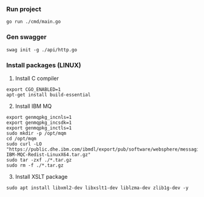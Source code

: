 ### Run project
```
go run ./cmd/main.go

```

### Gen swagger

```
swag init -g ./api/http.go

```

### Install packages (LINUX)

1. Install C compiler

```
export CGO_ENABLED=1
apt-get install build-essential
```

2. Install IBM MQ
```
export genmqpkg_incnls=1
export genmqpkg_incsdk=1
export genmqpkg_inctls=1
sudo mkdir -p /opt/mqm
cd /opt/mqm
sudo curl -LO "https://public.dhe.ibm.com/ibmdl/export/pub/software/websphere/messaging/mqdev/redist/9.3.4.1-IBM-MQC-Redist-LinuxX64.tar.gz"
sudo tar -zxf ./*.tar.gz
sudo rm -f ./*.tar.gz
```

3. Install XSLT package
```
sudo apt install libxml2-dev libxslt1-dev liblzma-dev zlib1g-dev -y
```